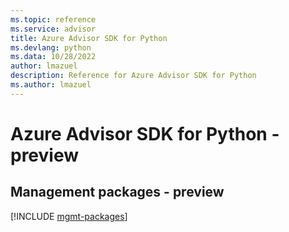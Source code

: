 ```yaml
---
ms.topic: reference
ms.service: advisor
title: Azure Advisor SDK for Python
ms.devlang: python
ms.data: 10/28/2022
author: lmazuel
description: Reference for Azure Advisor SDK for Python
ms.author: lmazuel
---
```

# Azure Advisor SDK for Python - preview

## Management packages - preview
[!INCLUDE [mgmt-packages](advisor-mgmt-index.md)]
